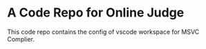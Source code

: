 # A Code Repo for Online Judge

This code repo contains the config of vscode workspace for MSVC Complier.
